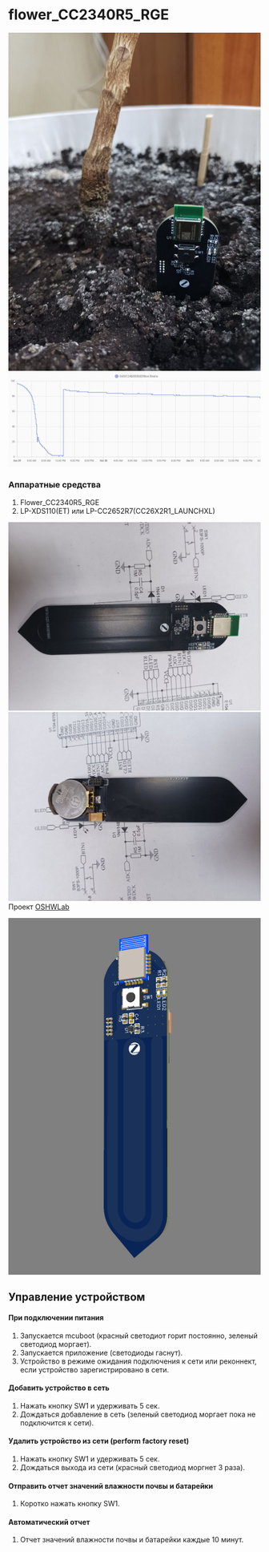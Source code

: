 # flower_CC2340R5_RGE
![](/images/photo_2025-10-31_19-16-54.jpg)
![](/images/2025-10-31_203427.png)
### Аппаратные средства
1. Flower_CC2340R5_RGE
2. LP-XDS110(ET) или LP-CC2652R7(CC26X2R1_LAUNCHXL)

![](/images/photo_2025-10-31_19-38-26.jpg)
![](/images/photo_2025-10-31_19-39-06.jpg)
Проект [OSHWLab](https://oshwlab.com/koptserg/zigbee_cc2340_cr2032)

![](/images/2025-10-31_194809.png)
## Управление устройством
#### При подключении питания
   1. Запускается mcuboot (красный светодиот горит постоянно, зеленый светодиод моргает).
   2. Запускается приложение (светодиоды гаснут).
   3. Устройство в режиме ожидания подключения к сети или реконнект, если устройство зарегистрировано в сети.
#### Добавить устройство в сеть
   1. Нажать кнопку SW1 и удерживать 5 сек.
   2. Дождаться добавление в сеть (зеленый светодиод моргает пока не подключится к сети).
#### Удалить устройство из сети (perform factory reset) 
   1. Нажать кнопку SW1 и удерживать 5 сек.
   3. Дождаться выхода из сети (красный светодиод моргнет 3 раза).
#### Отправить отчет значений влажности почвы и батарейки
   1. Коротко нажать кнопку SW1.
#### Автоматический отчет
   1. Отчет значений влажности почвы и батарейки каждые 10 минут.
